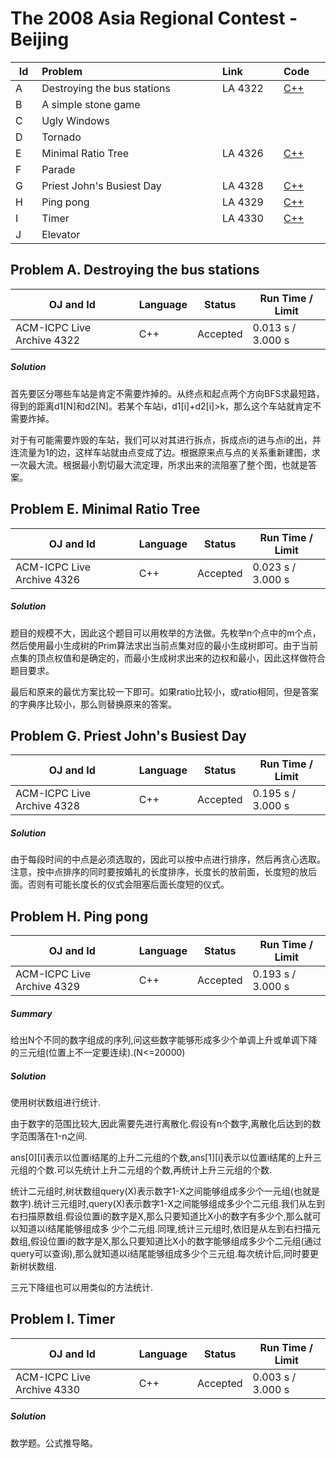 # The 2008 Asia Regional Contest - Beijing
<table>
<thead>
<th width='40px' align='center'>Id</th>
<th width='500px' align='left'>Problem</th>
<th width='130px' align='left'>Link</th>
<th width='80px' align='left'>Code</th>
</thead>
<tbody>
<tr><td>A</td>   <td>Destroying the bus stations</td>   <td>LA 4322</td>   <td><a href='la4322.cpp'>C++</a></td>   </tr>
<tr><td>B</td>   <td>A simple stone game</td>   <td></td>   <td></td>   </tr>
<tr><td>C</td>   <td>Ugly Windows</td>   <td></td>   <td></td>   </tr>
<tr><td>D</td>   <td>Tornado</td>   <td></td>   <td></td>   </tr>
<tr><td>E</td>   <td>Minimal Ratio Tree</td>   <td>LA 4326</td>   <td><a href='la4326.cpp'>C++</a></td>   </tr>
<tr><td>F</td>   <td>Parade</td>   <td></td>   <td></td>   </tr>
<tr><td>G</td>   <td>Priest John's Busiest Day</td>   <td>LA 4328</td>   <td><a href='la4328.cpp'>C++</a></td>   </tr>
<tr><td>H</td>   <td>Ping pong</td>   <td>LA 4329</td>   <td><a href='la4327.cpp'>C++</a></td>   </tr>
<tr><td>I</td>   <td>Timer</td>   <td>LA 4330</td>   <td><a href='la4328.cpp'>C++</a></td>   </tr>
<tr><td>J</td>   <td>Elevator</td>   <td></td>   <td></td>   </tr>
</tbody>
</table>

## Problem A. Destroying the bus stations

OJ and Id							| Language	| Status        | Run Time / Limit            |
-----------------------				| --------	| ------------- | -------------               |
ACM-ICPC Live Archive 4322			| C++		| Accepted		| 0.013 s / 3.000 s			  |

##### Solution
首先要区分哪些车站是肯定不需要炸掉的。从终点和起点两个方向BFS求最短路，得到的距离d1[N]和d2[N]。若某个车站i，d1[i]+d2[i]>k，那么这个车站就肯定不需要炸掉。

对于有可能需要炸毁的车站，我们可以对其进行拆点，拆成点i的进与点i的出，并连流量为1的边，这样车站就由点变成了边。根据原来点与点的关系重新建图，求一次最大流。根据最小割切最大流定理，所求出来的流阻塞了整个图，也就是答案。


## Problem E. Minimal Ratio Tree


OJ and Id							| Language	| Status        | Run Time / Limit            |
-----------------------				| --------	| ------------- | -------------               |
ACM-ICPC Live Archive 4326			| C++		| Accepted		| 0.023 s / 3.000 s			  |


##### Solution
题目的规模不大，因此这个题目可以用枚举的方法做。先枚举n个点中的m个点，然后使用最小生成树的Prim算法求出当前点集对应的最小生成树即可。由于当前点集的顶点权值和是确定的，而最小生成树求出来的边权和最小，因此这样做符合题目要求。

最后和原来的最优方案比较一下即可。如果ratio比较小，或ratio相同，但是答案的字典序比较小，那么则替换原来的答案。



## Problem G. Priest John's Busiest Day

OJ and Id							| Language	| Status        | Run Time / Limit            |
-----------------------				| --------	| ------------- | -------------               |
ACM-ICPC Live Archive 4328			| C++		| Accepted		| 0.195 s / 3.000 s			  |


##### Solution
由于每段时间的中点是必须选取的，因此可以按中点进行排序，然后再贪心选取。注意，按中点排序的同时要按婚礼的长度排序，长度长的放前面，长度短的放后面。否则有可能长度长的仪式会阻塞后面长度短的仪式。


## Problem H. Ping pong


OJ and Id							| Language	| Status        | Run Time / Limit            |
-----------------------				| --------	| ------------- | -------------               |
ACM-ICPC Live Archive 4329			| C++		| Accepted		| 0.193 s / 3.000 s			  |


##### Summary
给出N个不同的数字组成的序列,问这些数字能够形成多少个单调上升或单调下降的三元组(位置上不一定要连续).(N<=20000)
##### Solution
使用树状数组进行统计.

由于数字的范围比较大,因此需要先进行离散化.假设有n个数字,离散化后达到的数字范围落在1-n之间.

ans[0][i]表示以位置i结尾的上升二元组的个数,ans[1][i]表示以位置i结尾的上升三元组的个数.可以先统计上升二元组的个数,再统计上升三元组的个数.

统计二元组时,树状数组query(X)表示数字1-X之间能够组成多少个一元组(也就是数字).统计三元组时,query(X)表示数字1-X之间能够组成多少个二元组.我们从左到右扫描原数组.假设位置i的数字是X,那么只要知道比X小的数字有多少个,那么就可以知道以i结尾能够组成多 少个二元组.同理,统计三元组时,依旧是从左到右扫描元数组,假设位置i的数字是X,那么只要知道比X小的数字能够组成多少个二元组(通过query可以查询),那么就知道以i结尾能够组成多少个三元组.每次统计后,同时要更新树状数组.

三元下降组也可以用类似的方法统计.


## Problem I. Timer


OJ and Id							| Language	| Status        | Run Time / Limit            |
-----------------------				| --------	| ------------- | -------------               |
ACM-ICPC Live Archive 4330			| C++		| Accepted		| 0.003 s / 3.000 s			  |

##### Solution
数学题。公式推导略。
